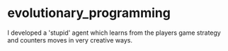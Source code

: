# evolutionary_programming
I developed a 'stupid' agent which learns from the players game strategy and counters moves in very creative ways.
